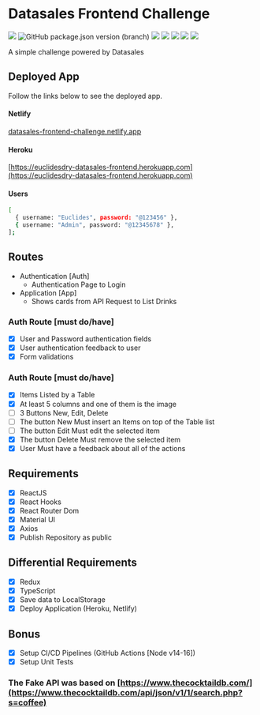 # Datasales Frontend Challenge

![](https://github.com/euclidesdry/datasales-frontend-challenge/actions/workflows/frontend-ci.yml/badge.svg?branch=main&style=flat-square)
![GitHub package.json version (branch)](https://img.shields.io/github/package-json/v/euclidesdry/datasales-frontend-challenge/main?color=%230088FF&label=VERSION&style=flat-square)
![](https://img.shields.io/badge/Language-TypeScript-blue.svg?style=flat-square)
![](https://img.shields.io/badge/Language-CSS-blue.svg?style=flat-square)
![](https://img.shields.io/badge/React-17.0.2-brightgreen.svg?style=flat-square&logo=react)
![](https://img.shields.io/badge/React-Redux-brightgreen.svg?style=flat-square&logo=react)
![](https://img.shields.io/badge/React-Jest--27-brightgreen.svg?style=flat-square&logo=react)

A simple challenge powered by Datasales

## Deployed App

  Follow the links below to see the deployed app.

#### Netlify

[datasales-frontend-challenge.netlify.app](https://datasales-frontend-challenge.netlify.app)

#### Heroku

[https://euclidesdry-datasales-frontend.herokuapp.com](https://euclidesdry-datasales-frontend.herokuapp.com)

#### Users

```bash
[
  { username: "Euclides", password: "@123456" },
  { username: "Admin", password: "@12345678" },
];
```

## Routes

- Authentication [Auth]
  - Authentication Page to Login
- Application [App]
  - Shows cards from API Request to List Drinks

### Auth Route [must do/have]

- [X] User and Password authentication fields
- [X] User authentication feedback to user
- [X] Form validations

### Auth Route [must do/have]

- [X] Items Listed by a Table
- [X] At least 5 columns and one of them is the image
- [ ] 3 Buttons New, Edit, Delete
- [ ] The button New Must insert an Items on top of the Table list
- [ ] The button Edit Must edit the selected item
- [X] The button Delete Must remove the selected item
- [X] User Must have a feedback about all of the actions

## Requirements

- [X] ReactJS
- [X] React Hooks
- [X] React Router Dom
- [X] Material UI
- [X] Axios
- [X] Publish Repository as public

## Differential Requirements

- [X] Redux
- [X] TypeScript
- [X] Save data to LocalStorage
- [X] Deploy Application (Heroku, Netlify)

## Bonus

- [X] Setup CI/CD Pipelines (GitHub Actions [Node v14-16])
- [X] Setup Unit Tests

### The Fake API was based on [https://www.thecocktaildb.com/](https://www.thecocktaildb.com/api/json/v1/1/search.php?s=coffee)

